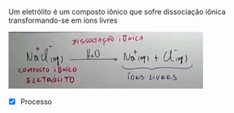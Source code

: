  Um eletrólito é um composto iônico que sofre dissociação iônica transformando-se em íons livres
 
 ![](Imagens/markdown-img-paste-20200718214735171.png)
                
   - [x] Processo 
